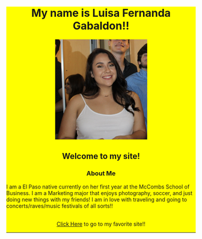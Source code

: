 
<p>&nbsp;</p>
<div style="background-color:rgb(255, 255, 0);"> 

<h1 style="text-align: center;">My name is Luisa Fernanda Gabaldon!!</h1>

<center><img src="Screen Shot 2019-04-19 at 11.15.38 AM.png" width="245" height="266" align="BOTTOM" /></center>

<h2 style="text-align: center;">Welcome to my site!</h2>
  
<h3 style="text-align: center;">About Me</h3>
  
<p> I am a El Paso native currently on her first year at the McCombs School of Business. I am a Marketing major that enjoys photography, soccer, and just doing new things with my friends! I am in love with traveling and going to concerts/raves/music festivals of all sorts!!   <br /><br /></p>

<p style="text-align: center;"><a href="https://www.coolmathgames.com/
">Click Here</a> to go to my favorite site!!</p>
 

</body>

<hr />
